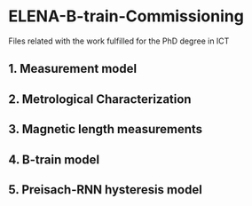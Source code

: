 # ELENA-B-train-Commissioning
Files related with the work fulfilled for the PhD degree in ICT

## 1. Measurement model 

## 2. Metrological Characterization

## 3. Magnetic length measurements

## 4. B-train model

## 5. Preisach-RNN hysteresis model
